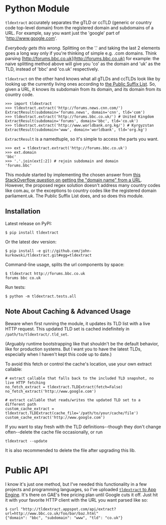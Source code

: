 # Python Module

`tldextract` accurately separates the gTLD or ccTLD (generic or country code
top-level domain) from the registered domain and subdomains of a URL. For
example, say you want just the 'google' part of 'http://www.google.com'.

*Everybody gets this wrong.* Splitting on the '.' and taking the last 2
elements goes a long way only if you're thinking of simple e.g. .com
domains. Think parsing
[http://forums.bbc.co.uk](http://forums.bbc.co.uk) for example: the naive
splitting method above will give you 'co' as the domain and 'uk' as the TLD,
instead of 'bbc' and 'co.uk' respectively.

`tldextract` on the other hand knows what all gTLDs and ccTLDs look like by
looking up the currently living ones according to
[the Public Suffix List](http://www.publicsuffix.org). So,
given a URL, it knows its subdomain from its domain, and its domain from its
country code.

    >>> import tldextract
    >>> tldextract.extract('http://forums.news.cnn.com/')
    ExtractResult(subdomain='forums.news', domain='cnn', tld='com')
    >>> tldextract.extract('http://forums.bbc.co.uk/') # United Kingdom
    ExtractResult(subdomain='forums', domain='bbc', tld='co.uk')
    >>> tldextract.extract('http://www.worldbank.org.kg/') # Kyrgyzstan
    ExtractResult(subdomain='www', domain='worldbank', tld='org.kg')

`ExtractResult` is a namedtuple, so it's simple to access the parts you want.

    >>> ext = tldextract.extract('http://forums.bbc.co.uk')
    >>> ext.domain
    'bbc'
    >>> '.'.join(ext[:2]) # rejoin subdomain and domain
    'forums.bbc'

This module started by implementing the chosen answer from [this StackOverflow question on
getting the "domain name" from a URL](http://stackoverflow.com/questions/569137/how-to-get-domain-name-from-url/569219#569219).
However, the proposed regex solution doesn't address many country codes like
com.au, or the exceptions to country codes like the registered domain
parliament.uk. The Public Suffix List does, and so does this module.

## Installation

Latest release on PyPI:

    $ pip install tldextract

Or the latest dev version:

    $ pip install -e git://github.com/john-kurkowski/tldextract.git#egg=tldextract

Command-line usage, splits the url components by space:

    $ tldextract http://forums.bbc.co.uk
    forums bbc co.uk

Run tests:

    $ python -m tldextract.tests.all

## Note About Caching & Advanced Usage

Beware when first running the module, it updates its TLD list with a live HTTP
request. This updated TLD set is cached indefinitely in
`/path/to/tldextract/.tld_set`.

(Arguably runtime bootstrapping like that shouldn't be the default behavior,
like for production systems. But I want you to have the latest TLDs, especially
when I haven't kept this code up to date.)

To avoid this fetch or control the cache's location, use your own extract
callable:

    # extract callable that falls back to the included TLD snapshot, no live HTTP fetching
    no_fetch_extract = tldextract.TLDExtract(fetch=False)
    no_fetch_extract('http://www.google.com')

    # extract callable that reads/writes the updated TLD set to a different path
    custom_cache_extract = tldextract.TLDExtract(cache_file='/path/to/your/cache/file')
    custom_cache_extract('http://www.google.com')

If you want to stay fresh with the TLD definitions--though they don't change
often--delete the cache file occasionally, or run

    tldextract --update

It is also recommended to delete the file after upgrading this lib.

# Public API

I know it's just one method, but I've needed this functionality in a few
projects and programming languages, so I've uploaded
[`tldextract` to App Engine](http://tldextract.appspot.com/). It's there on
GAE's free pricing plan until Google cuts it off. Just hit it with
your favorite HTTP client with the URL you want parsed like so:

    $ curl "http://tldextract.appspot.com/api/extract?url=http://www.bbc.co.uk/foo/bar/baz.html"
    {"domain": "bbc", "subdomain": "www", "tld": "co.uk"}

